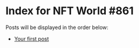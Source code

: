 # Index for NFT World #861
Posts will be displayed in the order below:

- [Your first post](./001-first.md)

